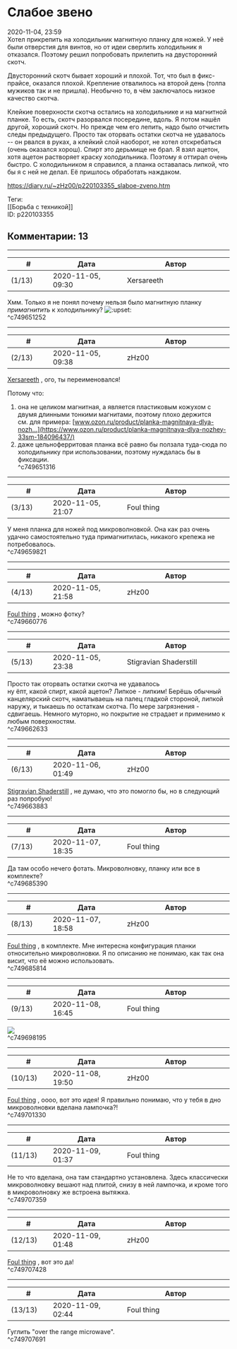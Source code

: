 Слабое звено
============

  
2020-11-04, 23:59  
 Хотел прикрепить на холодильник магнитную планку для ножей. У неё были отверстия для винтов, но от идеи сверлить холодильник я отказался. Поэтому решил попробовать прилепить на двусторонний скотч.   
   
 Двусторонний скотч бывает хороший и плохой. Тот, что был в фикс-прайсе, оказался плохой. Крепление отвалилось на второй день (толпа мужиков так и не пришла). Необычно то, в чём заключалось низкое качество скотча.   
   
 Клейкие поверхности скотча остались на холодильнике и на магнитной планке. То есть, скотч разорвался посередине, вдоль. Я потом нашёл другой, хороший скотч. Но прежде чем его лепить, надо было отчистить следы предыдущего. Просто так оторвать остатки скотча не удавалось -- он рвался в руках, а клейкий слой наоборот, не хотел отскребаться (очень оказался хорош). Спирт это дерьмище не брал. Я взял ацетон, хотя ацетон растворяет краску холодильника. Поэтому я оттирал очень быстро. С холодильником я справился, а планка оставалась липкой, что бы я с ней не делал. Её пришлось обработать наждаком.   
  
<https://diary.ru/~zHz00/p220103355_slaboe-zveno.htm>  
  
Теги:  
[[Борьба с техникой]]  
ID: p220103355  


Комментарии: 13
---------------

  


---



|         #         |              Дата              |                     Автор                     |           ID           |
| --- | --- | --- | --- |
| (1/13) | 2020-11-05, 09:30 | Xersareeth | c749651252 |

  
 Хмм. Только я не понял почему нельзя было магнитную планку  *примагнитить*  к холодильнику? ![:upset:](http://static.diary.ru/picture/1154.gif)   
 ^c749651252

---



|         #         |              Дата              |                     Автор                     |           ID           |
| --- | --- | --- | --- |
| (2/13) | 2020-11-05, 09:38 | zHz00 | c749651316 |

  
  [Xersareeth](http://BurrowDeclassified.diary.ru "One more fang")  , ого, ты переименовался!   
   
 Потому что:   
 1) она не целиком магнитная, а является пластиковым кожухом с двумя длинными тонкими магнитами, поэтому плохо держится   
 см. для примера:  [www.ozon.ru/product/planka-magnitnaya-dlya-nozh...](https://www.ozon.ru/product/planka-magnitnaya-dlya-nozhey-33sm-184096437/)    
 2) даже цельноферритовая планка всё равно бы ползала туда-сюда по холодильнику при использовании, поэтому нуждалась бы в фиксации.   
 ^c749651316

---



|         #         |              Дата              |                     Автор                     |           ID           |
| --- | --- | --- | --- |
| (3/13) | 2020-11-05, 21:07 | Foul thing | c749659821 |

  
 У меня планка для ножей под микроволновкой. Она как раз очень удачно самостоятельно туда примагнитилась, никакого крепежа не потребовалось.   
 ^c749659821

---



|         #         |              Дата              |                     Автор                     |           ID           |
| --- | --- | --- | --- |
| (4/13) | 2020-11-05, 21:58 | zHz00 | c749660776 |

  
  [Foul thing](http://foulthing.diary.ru "Temporary Internet Flies")  , можно фотку?   
 ^c749660776

---



|         #         |              Дата              |                     Автор                     |           ID           |
| --- | --- | --- | --- |
| (5/13) | 2020-11-05, 23:38 | Stigravian Shaderstill | c749662633 |

  
  Просто так оторвать остатки скотча не удавалось    
 ну ёпт, какой спирт, какой ацетон? Липкое - липким! Берёшь обычный канцелярский скотч, наматываешь на палец гладкой стороной, липкой наружу, и тыкаешь по остаткам скотча. По мере загрязнения - сдвигаешь. Немного муторно, но покрытие не страдает и применимо к любым поверхностям.   
 ^c749662633

---



|         #         |              Дата              |                     Автор                     |           ID           |
| --- | --- | --- | --- |
| (6/13) | 2020-11-06, 01:49 | zHz00 | c749663883 |

  
  [Stigravian Shaderstill](http://stigravian.diary.ru "Science, Death, Rock-n-Roll")  , не думаю, что это помогло бы, но в следующий раз попробую!   
 ^c749663883

---



|         #         |              Дата              |                     Автор                     |           ID           |
| --- | --- | --- | --- |
| (7/13) | 2020-11-07, 18:35 | Foul thing | c749685390 |

  
 Да там особо нечего фотать. Микроволновку, планку или все в комплекте?   
 ^c749685390

---



|         #         |              Дата              |                     Автор                     |           ID           |
| --- | --- | --- | --- |
| (8/13) | 2020-11-07, 18:58 | zHz00 | c749685814 |

  
  [Foul thing](http://foulthing.diary.ru "Temporary Internet Flies")  , в комплекте. Мне интересна конфигурация планки относительно микроволновки. Я по описанию не понимаю, как так она висит, что её можно использовать.   
 ^c749685814

---



|         #         |              Дата              |                     Автор                     |           ID           |
| --- | --- | --- | --- |
| (9/13) | 2020-11-08, 16:45 | Foul thing | c749698195 |

  
 ![](https://i.imgur.com/Y5eLeJ1.jpg)   
 ^c749698195

---



|         #         |              Дата              |                     Автор                     |           ID           |
| --- | --- | --- | --- |
| (10/13) | 2020-11-08, 19:50 | zHz00 | c749701330 |

  
  [Foul thing](http://foulthing.diary.ru "Temporary Internet Flies")  , оооо, вот это идея! Я правильно понимаю, что у тебя в дно микроволновки вделана лампочка?!   
 ^c749701330

---



|         #         |              Дата              |                     Автор                     |           ID           |
| --- | --- | --- | --- |
| (11/13) | 2020-11-09, 01:37 | Foul thing | c749707359 |

  
 Не то что вделана, она там стандартно установлена. Здесь классически микроволновку вешают над плитой, снизу в ней лампочка, и кроме того в микроволновку же встроена вытяжка.   
 ^c749707359

---



|         #         |              Дата              |                     Автор                     |           ID           |
| --- | --- | --- | --- |
| (12/13) | 2020-11-09, 01:48 | zHz00 | c749707428 |

  
  [Foul thing](http://foulthing.diary.ru "Temporary Internet Flies")  , вот это да!   
 ^c749707428

---



|         #         |              Дата              |                     Автор                     |           ID           |
| --- | --- | --- | --- |
| (13/13) | 2020-11-09, 02:44 | Foul thing | c749707691 |

  
 Гуглить "over the range microwave".   
 ^c749707691